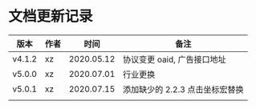 # 文档更新记录

| 版本 | 作者 | 时间       | 备注                                                                           |
| ---- | ---- | ---------- | ------------------------------------------------------------------------------ |
| v4.1.2 | xz | 2020.05.12 | 协议变更 oaid,   广告接口地址                                                                          |
| v5.0.0 | xz | 2020.07.01 | 行业更换                                             |
| v5.0.1 | xz | 2020.07.15 | 添加缺少的 2.2.3 点击坐标宏替换             |
                                                                  |